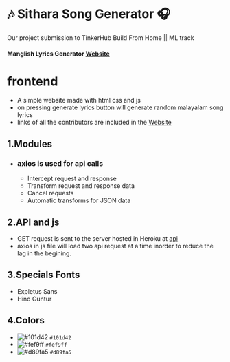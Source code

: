 # 🎶 Sithara Song Generator 🎧
  Our project submission to TinkerHub Build From Home || ML track
  #### Manglish Lyrics Generator [Website](https://nmpai.tech/manglish_lyrics_generator/)
  
# frontend 

- A simple website made with html css and js 
- on pressing generate lyrics button will generate random malayalam song lyrics 
- links of all the contributors are included in the [Website](https://nmpai.tech/manglish_lyrics_generator/)
## 1.Modules 
- ### axios is used for api calls 
  - Intercept request and response
  - Transform request and response data
  - Cancel requests
  - Automatic transforms for JSON data
## 2.API and js 
- GET request is sent to the server hosted in Heroku at [api](https://manglish-lyrics-generator.herokuapp.com/)
- axios in js file will load two api request at a time inorder to reduce the lag in the begining.
## 3.Specials Fonts
 - Expletus Sans
 - Hind Guntur
## 4.Colors

  - ![#101d42](https://via.placeholder.com/15/101d42/000000?text=+) `#101d42`
  - ![#fef9ff](https://via.placeholder.com/15/fef9ff/000000?text=+) `#fef9ff`
  - ![#d89fa5](https://via.placeholder.com/15/d89fa5/000000?text=+) `#d89fa5`



